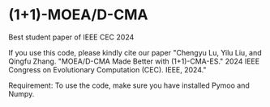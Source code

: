 # (1+1)-MOEA/D-CMA
Best student paper of IEEE CEC 2024

If you use this code, please kindly cite our paper "Chengyu Lu, Yilu Liu, and Qingfu Zhang. "MOEA/D-CMA Made Better with (1+1)-CMA-ES." 2024 IEEE Congress on Evolutionary Computation (CEC). IEEE, 2024."

Requirement: 
To use the code, make sure you have installed Pymoo and Numpy. 
